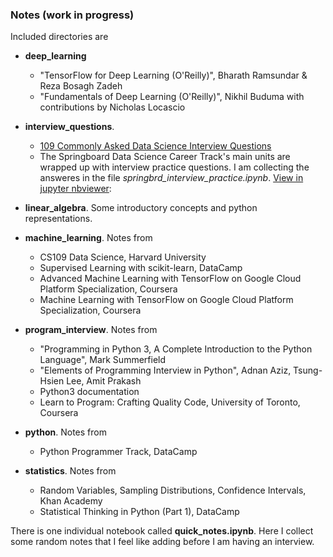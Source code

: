 ### Notes (work in progress)

Included directories are

* **deep_learning**
  * "TensorFlow for Deep Learning (O'Reilly)", Bharath Ramsundar & Reza Bosagh Zadeh
  * "Fundamentals of Deep Learning (O'Reilly)", Nikhil Buduma with contributions by Nicholas Locascio 
  
* **interview_questions**. 
  * [109 Commonly Asked Data Science Interview Questions](https://nbviewer.jupyter.org/github/arstepanyan/Notes/blob/master/interview_questions/109_interview_questions.ipynb)
  * The Springboard Data Science Career Track's main units are wrapped up with interview practice questions. I am collecting the answeres in the file *springbrd_interview_practice.ipynb*. [View in jupyter nbviewer](https://nbviewer.jupyter.org/github/arstepanyan/Notes/blob/master/interview_questions/springbrd_interview_practice.ipynb):
  
* **linear_algebra**. Some introductory concepts and python representations.

* **machine_learning**. Notes from
  * CS109 Data Science, Harvard University 
  * Supervised Learning with scikit-learn, DataCamp
  * Advanced Machine Learning with TensorFlow on Google Cloud Platform Specialization, Coursera
  * Machine Learning with TensorFlow on Google Cloud Platform Specialization, Coursera
 
* **program_interview**. Notes from 
  * "Programming in Python 3, A Complete Introduction to the Python Language", Mark Summerfield
  * "Elements of Programming Interview in Python", Adnan Aziz, Tsung-Hsien Lee, Amit Prakash
  * Python3 documentation
  * Learn to Program: Crafting Quality Code, University of Toronto, Coursera
 
* **python**. Notes from
  * Python Programmer Track, DataCamp
  
* **statistics**. Notes from
  * Random Variables, Sampling Distributions, Confidence Intervals, Khan Academy
  * Statistical Thinking in Python (Part 1), DataCamp
  
  
There is one individual notebook called **quick_notes.ipynb**. Here I collect some random notes that I feel like adding before I am having an interview.
